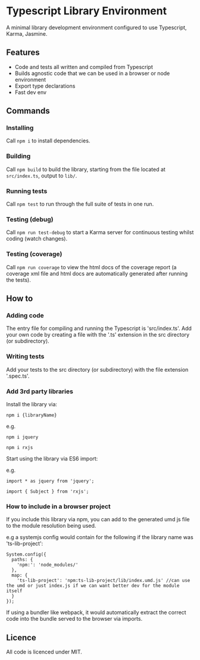 # Typescript Library Environment
A minimal library development environment configured to use Typescript, Karma, Jasmine.

## Features
- Code and tests all written and compiled from Typescript
- Builds agnostic code that we can be used in a browser or node environment
- Export type declarations
- Fast dev env

## Commands

### Installing
Call `npm i` to install dependencies.

### Building
Call `npm build` to build the library, starting from the file located at `src/index.ts`, output to `lib/`.

### Running tests
Call `npm test` to run through the full suite of tests in one run.

### Testing (debug)
Call `npm run test-debug` to start a Karma server for continuous testing whilst coding (watch changes).

### Testing (coverage)
Call `npm run coverage` to view the html docs of the coverage report (a coverage xml file and html docs are automatically generated after running the tests).

## How to

### Adding code
The entry file for compiling and running the Typescript is 'src/index.ts'. Add your own code by creating a file with the '.ts' extension in the src directory (or subdirectory).

### Writing tests
Add your tests to the src directory (or subdirectory) with the file extension '.spec.ts'.

### Add 3rd party libraries
Install the library via:
```
npm i {libraryName}
```

e.g. 
```
npm i jquery
```
```
npm i rxjs
```

Start using the library via ES6 import:

e.g. 
```
import * as jquery from 'jquery';
```
```
import { Subject } from 'rxjs';
```

### How to include in a browser project
If you include this library via npm, you can add to the generated umd js file to the module resolution being used.

e.g a systemjs config would contain for the following if the library name was 'ts-lib-project':
```
System.config({
  paths: {
    'npm:': 'node_modules/'
  },
  map: {
    'ts-lib-project': 'npm:ts-lib-project/lib/index.umd.js' //can use the umd or just index.js if we can want better dev for the module itself
  }
});
```

If using a bundler like webpack, it would automatically extract the correct code into the bundle served to the browser via imports.

## Licence
All code is licenced under MIT.
